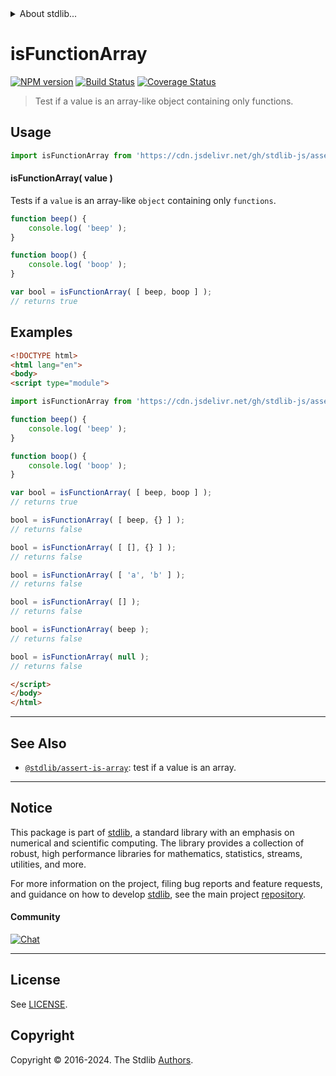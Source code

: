 <!--

@license Apache-2.0

Copyright (c) 2018 The Stdlib Authors.

Licensed under the Apache License, Version 2.0 (the "License");
you may not use this file except in compliance with the License.
You may obtain a copy of the License at

   http://www.apache.org/licenses/LICENSE-2.0

Unless required by applicable law or agreed to in writing, software
distributed under the License is distributed on an "AS IS" BASIS,
WITHOUT WARRANTIES OR CONDITIONS OF ANY KIND, either express or implied.
See the License for the specific language governing permissions and
limitations under the License.

-->


<details>
  <summary>
    About stdlib...
  </summary>
  <p>We believe in a future in which the web is a preferred environment for numerical computation. To help realize this future, we've built stdlib. stdlib is a standard library, with an emphasis on numerical and scientific computation, written in JavaScript (and C) for execution in browsers and in Node.js.</p>
  <p>The library is fully decomposable, being architected in such a way that you can swap out and mix and match APIs and functionality to cater to your exact preferences and use cases.</p>
  <p>When you use stdlib, you can be absolutely certain that you are using the most thorough, rigorous, well-written, studied, documented, tested, measured, and high-quality code out there.</p>
  <p>To join us in bringing numerical computing to the web, get started by checking us out on <a href="https://github.com/stdlib-js/stdlib">GitHub</a>, and please consider <a href="https://opencollective.com/stdlib">financially supporting stdlib</a>. We greatly appreciate your continued support!</p>
</details>

# isFunctionArray

[![NPM version][npm-image]][npm-url] [![Build Status][test-image]][test-url] [![Coverage Status][coverage-image]][coverage-url] <!-- [![dependencies][dependencies-image]][dependencies-url] -->

> Test if a value is an array-like object containing only functions.



<section class="usage">

## Usage

```javascript
import isFunctionArray from 'https://cdn.jsdelivr.net/gh/stdlib-js/assert-is-function-array@esm/index.mjs';
```

#### isFunctionArray( value )

Tests if a `value` is an array-like `object` containing only `functions`.

```javascript
function beep() {
    console.log( 'beep' );
}

function boop() {
    console.log( 'boop' );
}

var bool = isFunctionArray( [ beep, boop ] );
// returns true
```

</section>

<!-- /.usage -->

<section class="examples">

## Examples

<!-- eslint no-undef: "error" -->

```html
<!DOCTYPE html>
<html lang="en">
<body>
<script type="module">

import isFunctionArray from 'https://cdn.jsdelivr.net/gh/stdlib-js/assert-is-function-array@esm/index.mjs';

function beep() {
    console.log( 'beep' );
}

function boop() {
    console.log( 'boop' );
}

var bool = isFunctionArray( [ beep, boop ] );
// returns true

bool = isFunctionArray( [ beep, {} ] );
// returns false

bool = isFunctionArray( [ [], {} ] );
// returns false

bool = isFunctionArray( [ 'a', 'b' ] );
// returns false

bool = isFunctionArray( [] );
// returns false

bool = isFunctionArray( beep );
// returns false

bool = isFunctionArray( null );
// returns false

</script>
</body>
</html>
```

</section>

<!-- /.examples -->

<!-- Section for related `stdlib` packages. Do not manually edit this section, as it is automatically populated. -->

<section class="related">

* * *

## See Also

-   <span class="package-name">[`@stdlib/assert-is-array`][@stdlib/assert/is-array]</span><span class="delimiter">: </span><span class="description">test if a value is an array.</span>

</section>

<!-- /.related -->

<!-- Section for all links. Make sure to keep an empty line after the `section` element and another before the `/section` close. -->


<section class="main-repo" >

* * *

## Notice

This package is part of [stdlib][stdlib], a standard library with an emphasis on numerical and scientific computing. The library provides a collection of robust, high performance libraries for mathematics, statistics, streams, utilities, and more.

For more information on the project, filing bug reports and feature requests, and guidance on how to develop [stdlib][stdlib], see the main project [repository][stdlib].

#### Community

[![Chat][chat-image]][chat-url]

---

## License

See [LICENSE][stdlib-license].


## Copyright

Copyright &copy; 2016-2024. The Stdlib [Authors][stdlib-authors].

</section>

<!-- /.stdlib -->

<!-- Section for all links. Make sure to keep an empty line after the `section` element and another before the `/section` close. -->

<section class="links">

[npm-image]: http://img.shields.io/npm/v/@stdlib/assert-is-function-array.svg
[npm-url]: https://npmjs.org/package/@stdlib/assert-is-function-array

[test-image]: https://github.com/stdlib-js/assert-is-function-array/actions/workflows/test.yml/badge.svg?branch=main
[test-url]: https://github.com/stdlib-js/assert-is-function-array/actions/workflows/test.yml?query=branch:main

[coverage-image]: https://img.shields.io/codecov/c/github/stdlib-js/assert-is-function-array/main.svg
[coverage-url]: https://codecov.io/github/stdlib-js/assert-is-function-array?branch=main

<!--

[dependencies-image]: https://img.shields.io/david/stdlib-js/assert-is-function-array.svg
[dependencies-url]: https://david-dm.org/stdlib-js/assert-is-function-array/main

-->

[chat-image]: https://img.shields.io/gitter/room/stdlib-js/stdlib.svg
[chat-url]: https://app.gitter.im/#/room/#stdlib-js_stdlib:gitter.im

[stdlib]: https://github.com/stdlib-js/stdlib

[stdlib-authors]: https://github.com/stdlib-js/stdlib/graphs/contributors

[umd]: https://github.com/umdjs/umd
[es-module]: https://developer.mozilla.org/en-US/docs/Web/JavaScript/Guide/Modules

[deno-url]: https://github.com/stdlib-js/assert-is-function-array/tree/deno
[deno-readme]: https://github.com/stdlib-js/assert-is-function-array/blob/deno/README.md
[umd-url]: https://github.com/stdlib-js/assert-is-function-array/tree/umd
[umd-readme]: https://github.com/stdlib-js/assert-is-function-array/blob/umd/README.md
[esm-url]: https://github.com/stdlib-js/assert-is-function-array/tree/esm
[esm-readme]: https://github.com/stdlib-js/assert-is-function-array/blob/esm/README.md
[branches-url]: https://github.com/stdlib-js/assert-is-function-array/blob/main/branches.md

[stdlib-license]: https://raw.githubusercontent.com/stdlib-js/assert-is-function-array/main/LICENSE

<!-- <related-links> -->

[@stdlib/assert/is-array]: https://github.com/stdlib-js/assert-is-array/tree/esm

<!-- </related-links> -->

</section>

<!-- /.links -->
